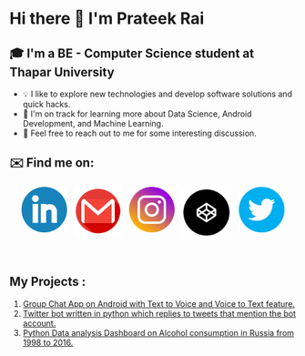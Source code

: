 # Hi there 👋 I'm Prateek Rai
## 🎓 I'm a BE - Computer Science student at Thapar University
* 💡  I like to explore new technologies and develop software solutions and quick hacks.
* 🌱  I'm on track for learning more about Data Science, Android Development, and Machine Learning.
* 💬  Feel free to reach out to me for some interesting discussion.
## ✉️ Find me on:

<p align="center">
 <a href="https://www.linkedin.com/in/prateek-rai-48597b1ab/" target="_blank"><img src="Images/linkedin-logo-png-1837.png" alt="LinkedIn" height="80" style="vertical-align:top; margin:4px"></a>
 <a href="mailto:prateek11rai@gmail.com" target="_blank"> <img src="Images/logo-gmail-9983.png" alt="Email me" height="85" style="vertical-align:top; margin:4px"></a>
 <a href="https://www.instagram.com/prateek11rai/" target="_blank"> <img src="Images/insta-logo-png.png" alt="Instagram" height="80" style="vertical-align:top; margin:4px"></a>
 <a href="https://codepen.io/prateek11rai" target="_blank"> <img src="Images/2038730.png" alt="Codepen" height="90" style="vertical-align:top; margin:4px"></a>
 <a href="https://twitter.com/Prateek11Rai" target="_blank"> <img src="Images/twitterlogo.png" alt="Twitter" height="80" style="vertical-align:top; margin:4px"></a>
</p>

<br />

## My Projects : 
1. <a href="https://github.com/prateek11rai/Group_Chat_App_Project#readme" target="_blank">Group Chat App on Android with Text to Voice and Voice to Text feature.</a>
2. <a href="https://github.com/prateek11rai/twitter-reply-bot#readme" target="_blank">Twitter bot written in python which replies to tweets that mention the bot account.</a>
3. <a href="https://github.com/prateek11rai/russia-alcohol-dashboard#readme" target="_blank">Python Data analysis Dashboard on Alcohol consumption in Russia from 1998 to 2016.</a>



<!---
prateek11rai/prateek11rai is a ✨ special ✨ repository because its `README.md` (this file) appears on your GitHub profile.
You can click the Preview link to take a look at your changes.
--->
